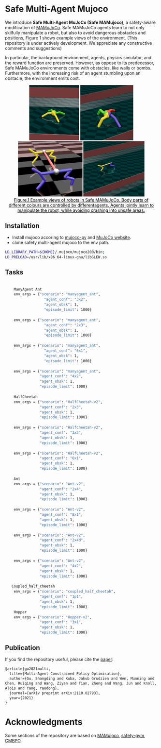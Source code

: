 # Safe Multi-Agent Mujoco

We introduce **Safe Multi-Agent MuJoCo (Safe MAMujoco)**, a safety-aware modification of [MAMuJoCo](https://github.com/schroederdewitt/multiagent_mujoco).  Safe MAMuJoCo agents learn to not only skilfully manipulate a robot, but also to avoid dangerous obstacles and positions, Figure 1 shows example views of the environment. (This repository is under actively development. We appreciate any constructive comments and suggestions)



In particular, the background environment, agents, physics simulator, and the reward function are preserved. However, as oppose to its predecessor, Safe MAMuJoCo environments come with obstacles, like walls or bombs. Furthermore, with the increasing risk of an agent stumbling upon an obstacle, the environment emits cost.

<div align=center>
 <img src="https://github.com/chauncygu/Safe-Multi-Agent-Mujoco/blob/main/figures/Ant2x4_new_green_yellow.jpg" width="165"/> <img src="https://github.com/chauncygu/Safe-Multi-Agent-Mujoco/blob/main/figures/New_Ant4x2.jpg" width="175"/> <img src="https://github.com/chauncygu/Safe-Multi-Agent-Mujoco/blob/main/figures/couple_halfcheetah_p1p_color.jpg" width="213"/>
    <img src="https://github.com/chauncygu/Safe-Multi-Agent-Mujoco/blob/main/figures/New_HalfCheetah2x3.jpg" width="202"/>  
</div>
<div align=center>
<center style="color:#000000;text-decoration:underline">Figure.1 Example views of robots in Safe MAMuJoCo. Body parts of different colours are controlled by differentagents. Agents jointly learn to manipulate the robot, while avoiding crashing into unsafe areas. </center>
 </div>



## Installation

- Install mujoco accoring to [mujoco-py](https://github.com/openai/mujoco-py) and [MuJoCo website](https://www.roboti.us/license.html).
- clone safety multi-agent mujoco to the env path.
&nbsp;

``` Bash
LD_LIBRARY_PATH=${HOME}/.mujoco/mujoco200/bin;
LD_PRELOAD=/usr/lib/x86_64-linux-gnu/libGLEW.so
```

## Tasks
``` Bash
   
    ManyAgent Ant
    env_args = {"scenario": "manyagent_ant",
                  "agent_conf": "3x2",
                  "agent_obsk": 1,
                  "episode_limit": 1000}

    env_args = {"scenario": "manyagent_ant",
                  "agent_conf": "2x3",
                  "agent_obsk": 1,
                  "episode_limit": 1000}
                  
    env_args = {"scenario": "manyagent_ant",
                  "agent_conf": "6x1",
                  "agent_obsk": 1,
                  "episode_limit": 1000}

    env_args = {"scenario": "manyagent_ant",
                "agent_conf": "4x2",
                "agent_obsk": 1,
                "episode_limit": 1000}  
                
    HalfCheetah
    env_args = {"scenario": "HalfCheetah-v2",
                "agent_conf": "2x3",
                "agent_obsk": 1,
                "episode_limit": 1000}
                
    env_args = {"scenario": "HalfCheetah-v2",
                "agent_conf": "3x2",
                "agent_obsk": 1,
                "episode_limit": 1000}
                
    env_args = {"scenario": "HalfCheetah-v2",
                "agent_conf": "6x1",
                "agent_obsk": 1,
                "episode_limit": 1000}
                  
    Ant 
    env_args = {"scenario": "Ant-v2",
                "agent_conf": "2x4",
                "agent_obsk": 1,
                "episode_limit": 1000}

    env_args = {"scenario": "Ant-v2",
                "agent_conf": "8x1",
                "agent_obsk": 1,
                "episode_limit": 1000}

    env_args = {"scenario": "Ant-v2",
                "agent_conf": "2x4d",
                "agent_obsk": 1,
                "episode_limit": 1000}

    env_args = {"scenario": "Ant-v2",
                "agent_conf": "4x2",
                "agent_obsk": 1,
                "episode_limit": 1000}
                
   Coupled_half_cheetah
    env_args = {"scenario": "coupled_half_cheetah",
                "agent_conf": "1p1",
                "agent_obsk": 1,
                "episode_limit": 1000}
    Hopper
    env_args = {"scenario": "Hopper-v2",
                "agent_conf": "3x1",
                "agent_obsk": 1,
                "episode_limit": 1000}
```


## Publication
If you find the repository useful, please cite the [paper](https://arxiv.org/abs/2110.02793):
```
@article{gu2021multi,
  title={Multi-Agent Constrained Policy Optimisation},
  author={Gu, Shangding and Kuba, Jakub Grudzien and Wen, Munning and Chen, Ruiqing and Wang, Ziyan and Tian, Zheng and Wang, Jun and Knoll, Alois and Yang, Yaodong},
  journal={arXiv preprint arXiv:2110.02793},
  year={2021}
}
```

# Acknowledgments

Some sections of the repository are based on [MAMujoco](https://github.com/schroederdewitt/multiagent_mujoco), [safety-gym](https://github.com/openai/safety-gym), [CMBPO](https://github.com/anyboby/Constrained-Model-Based-Policy-Optimization).





